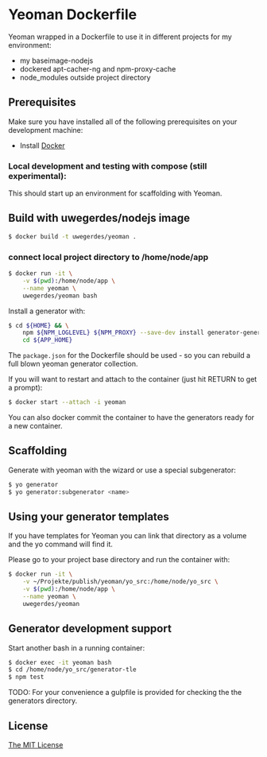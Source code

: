 # Yeoman Dockerfile

Yeoman wrapped in a Dockerfile to use it in different projects for my environment:

* my baseimage-nodejs
* dockered apt-cacher-ng and npm-proxy-cache
* node_modules outside project directory

## Prerequisites

Make sure you have installed all of the following prerequisites on your development machine:

* Install [Docker](https://docs.docker.com/installation/#installation)

### Local development and testing with compose (still experimental):

This should start up an environment for scaffolding with Yeoman.

## Build with uwegerdes/nodejs image

```bash
$ docker build -t uwegerdes/yeoman .
```

### connect local project directory to /home/node/app

```bash
$ docker run -it \
	-v $(pwd):/home/node/app \
	--name yeoman \
	uwegerdes/yeoman bash
```

Install a generator with:

```bash
$ cd ${HOME} && \
	npm ${NPM_LOGLEVEL} ${NPM_PROXY} --save-dev install generator-generator && \
	cd ${APP_HOME}
```

The `package.json` for the Dockerfile should be used - so you can rebuild a full blown yeoman generator collection.

If you will want to restart and attach to the container (just hit RETURN to get a prompt):

```bash
$ docker start --attach -i yeoman
```

You can also docker commit the container to have the generators ready for a new container.

## Scaffolding

Generate with yeoman with the wizard or use a special subgenerator:

```bash
$ yo generator
$ yo generator:subgenerator <name>
```

## Using your generator templates

If you have templates for Yeoman you can link that directory as a volume and the yo command will find it.

Please go to your project base directory and run the container with:

```bash
$ docker run -it \
	-v ~/Projekte/publish/yeoman/yo_src:/home/node/yo_src \
	-v $(pwd):/home/node/app \
	--name yeoman \
	uwegerdes/yeoman
```

## Generator development support

Start another bash in a running container:

```bash
$ docker exec -it yeoman bash
$ cd /home/node/yo_src/generator-tle
$ npm test
```

TODO: For your convenience a gulpfile is provided for checking the the generators directory.

## License

[The MIT License](LICENSE.md)
